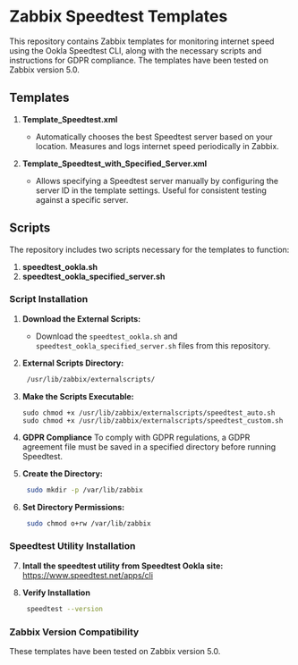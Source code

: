 # Zabbix Speedtest Templates

This repository contains Zabbix templates for monitoring internet speed using the Ookla Speedtest CLI, along with the necessary scripts and instructions for GDPR compliance. The templates have been tested on Zabbix version 5.0.

## Templates

1. **Template_Speedtest.xml**
   - Automatically chooses the best Speedtest server based on your location. Measures and logs internet speed periodically in Zabbix.

2. **Template_Speedtest_with_Specified_Server.xml**
   - Allows specifying a Speedtest server manually by configuring the server ID in the template settings. Useful for consistent testing against a specific server.

## Scripts

The repository includes two scripts necessary for the templates to function:

1. **speedtest_ookla.sh**
2. **speedtest_ookla_specified_server.sh**

### Script Installation

1. **Download the External Scripts:**
   - Download the `speedtest_ookla.sh` and `speedtest_ookla_specified_server.sh` files from this repository.

2. **External Scripts Directory:**
   ```bash
    /usr/lib/zabbix/externalscripts/

3. **Make the Scripts Executable:**
   ```bashs
   sudo chmod +x /usr/lib/zabbix/externalscripts/speedtest_auto.sh
   sudo chmod +x /usr/lib/zabbix/externalscripts/speedtest_custom.sh

4. **GDPR Compliance**
To comply with GDPR regulations, a GDPR agreement file must be saved in a specified directory before running Speedtest.

5. **Create the Directory:**
   ```bash
    sudo mkdir -p /var/lib/zabbix

6. **Set Directory Permissions:**
   ```bash
    sudo chmod o+rw /var/lib/zabbix

### Speedtest Utility Installation

7. **Intall the speedtest utility from Speedtest Ookla site:**
    https://www.speedtest.net/apps/cli

8. **Verify Installation**
   ```bash
    speedtest --version

### Zabbix Version Compatibility
These templates have been tested on Zabbix version 5.0.
